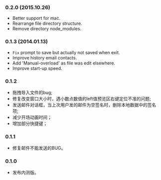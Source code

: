 ### 0.2.0 (2015.10.26)
- Better support for mac.
- Rearrange file directory structure.
- Remove directory node_modules.

### 0.1.3 (2014.01.13)
- `Fix` prompt to save but actually not saved when exit.
- Improve history email contacts.
- Add 'Manual-overload' as file was edit elsewhere.
- Improve start-up speed.

### 0.1.2
- 拖拽导入文件的bug;
- 修复改变窗口大小时，遇小数点数值的left值预览区右键定位不准的问题;
- 发送邮件对话框，当上次用户发的邮件为空签名时，删除本地数据中的签名项;
- 减少开场动画时间；
- 增加部分快捷键；

### 0.1.1
- 修复邮件不能发送的BUG。

### 0.1.0
- 发布内测版。